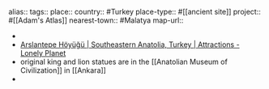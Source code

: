 alias::
tags:: 
place::
country:: #Turkey 
place-type:: #[[ancient site]] 
project:: #[[Adam's Atlas]] 
nearest-town:: #Malatya 
map-url::

-
- [Arslantepe Höyüğü | Southeastern Anatolia, Turkey | Attractions - Lonely Planet](https://www.lonelyplanet.com/turkey/malatya/attractions/arslantepe-hoeyuegue/a/poi-sig/1262812/1004551)
- original king and lion statues are in the [[Anatolian Museum of Civilization]] in [[Ankara]]
-